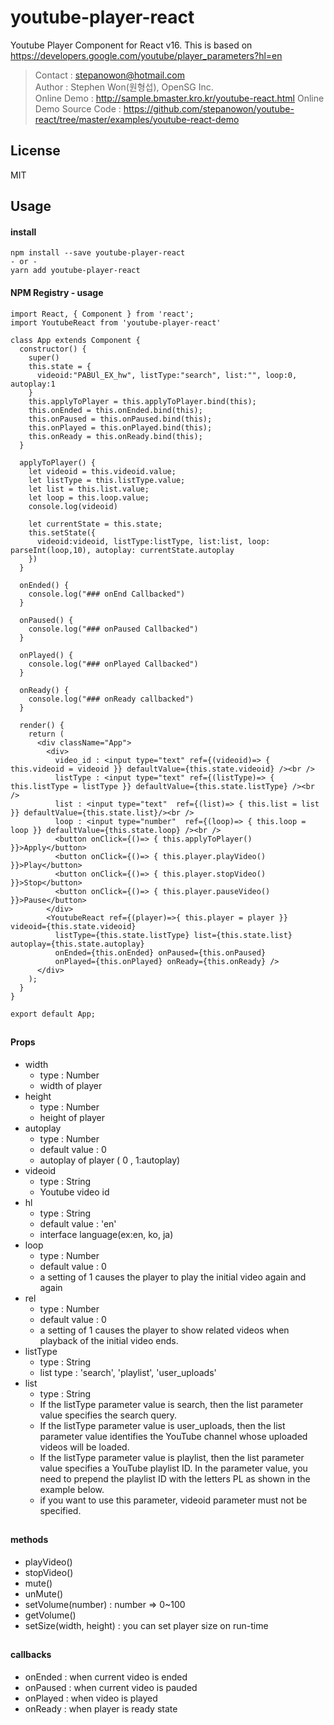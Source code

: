 
# youtube-player-react
Youtube Player Component for React v16.
This is based on https://developers.google.com/youtube/player_parameters?hl=en 

> Contact : stepanowon@hotmail.com   
> Author : Stephen Won(원형섭), OpenSG Inc.  
> Online Demo : http://sample.bmaster.kro.kr/youtube-react.html
> Online Demo Source Code : https://github.com/stepanowon/youtube-react/tree/master/examples/youtube-react-demo

## License
MIT 
## Usage  
#### install
~~~
npm install --save youtube-player-react
- or -
yarn add youtube-player-react
~~~

#### NPM Registry - usage
~~~
import React, { Component } from 'react';
import YoutubeReact from 'youtube-player-react'

class App extends Component {
  constructor() {
    super()
    this.state = {
      videoid:"PABUl_EX_hw", listType:"search", list:"", loop:0, autoplay:1
    }
    this.applyToPlayer = this.applyToPlayer.bind(this);
    this.onEnded = this.onEnded.bind(this);
    this.onPaused = this.onPaused.bind(this);
    this.onPlayed = this.onPlayed.bind(this);
    this.onReady = this.onReady.bind(this);
  }

  applyToPlayer() {
    let videoid = this.videoid.value;
    let listType = this.listType.value;
    let list = this.list.value;
    let loop = this.loop.value;
    console.log(videoid)
    
    let currentState = this.state;
    this.setState({ 
      videoid:videoid, listType:listType, list:list, loop: parseInt(loop,10), autoplay: currentState.autoplay 
    })
  }

  onEnded() {
    console.log("### onEnd Callbacked")
  }

  onPaused() {
    console.log("### onPaused Callbacked")
  }

  onPlayed() {
    console.log("### onPlayed Callbacked")
  }

  onReady() {
    console.log("### onReady callbacked")
  }

  render() {
    return (
      <div className="App">
        <div>
          video_id : <input type="text" ref={(videoid)=> { this.videoid = videoid }} defaultValue={this.state.videoid} /><br />
          listType : <input type="text" ref={(listType)=> { this.listType = listType }} defaultValue={this.state.listType} /><br />
          list : <input type="text"  ref={(list)=> { this.list = list }} defaultValue={this.state.list}/><br />
          loop : <input type="number"  ref={(loop)=> { this.loop = loop }} defaultValue={this.state.loop} /><br />
          <button onClick={()=> { this.applyToPlayer() }}>Apply</button>
          <button onClick={()=> { this.player.playVideo() }}>Play</button>
          <button onClick={()=> { this.player.stopVideo() }}>Stop</button>
          <button onClick={()=> { this.player.pauseVideo() }}>Pause</button>
        </div>
        <YoutubeReact ref={(player)=>{ this.player = player }} videoid={this.state.videoid} 
          listType={this.state.listType} list={this.state.list} autoplay={this.state.autoplay}
          onEnded={this.onEnded} onPaused={this.onPaused} 
          onPlayed={this.onPlayed} onReady={this.onReady} />
      </div>
    );
  }
}

export default App;
~~~
##
#### Props
   * width
      - type : Number
      - width of player 
   * height 
     - type : Number
     - height of player
   * autoplay 
      - type : Number
      - default value : 0
      - autoplay of player ( 0 , 1:autoplay) 
   * videoid 
      - type : String 
      - Youtube video id
   * hl 
      - type : String
      - default value : 'en' 
      - interface language(ex:en, ko, ja)
   * loop
      - type : Number
      - default value : 0
      - a setting of 1 causes the player to play the initial video again and again
   * rel
      - type : Number
      - default value : 0
      - a setting of 1 causes the player to show related videos when playback of the initial video ends.
   * listType
	   - type : String
	   - list type : 'search', 'playlist', 'user_uploads'
   * list
      - type : String
      - If the listType parameter value is search, then the list parameter value specifies the search query.
      - If the listType parameter value is user_uploads, then the list parameter value identifies the YouTube channel whose uploaded videos will be loaded.
      - If the listType parameter value is playlist, then the list parameter value specifies a YouTube playlist ID. In the parameter value, you need to prepend the playlist ID with the letters PL as shown in the example below.
      - if you want to use this parameter, videoid parameter must not be specified. 
##
#### methods
  * playVideo()
  * stopVideo() 
  * mute()
  * unMute()
  * setVolume(number) : number => 0~100
  * getVolume() 
  * setSize(width, height) : you can set player size on run-time
##
#### callbacks
  * onEnded : when current video is ended
  * onPaused : when current video is pauded 
  * onPlayed : when video is played
  * onReady : when player is ready state



